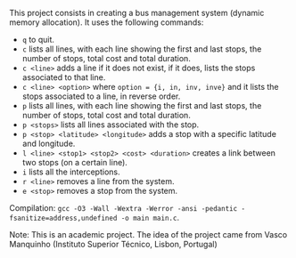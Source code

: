 This project consists in creating a bus management system (dynamic memory allocation). It uses the following commands:
 - `q` to quit.
 - `c` lists all lines, with each line showing the first and last stops, the number of stops,  total cost and total duration.
 - `c <line>` adds a line if it does not exist, if it does, lists the stops associated to that line.
 - `c <line> <option>` where `option = {i, in, inv, inve}` and it lists the stops associated to a line, in reverse order.
 - `p` lists all lines, with each line showing the first and last stops, the number of stops,  total cost and total duration.
 - `p <stops>` lists all lines associated with the stop.
 - `p <stop> <latitude> <longitude>` adds a stop with a specific latitude and longitude.
 - `l <line> <stop1> <stop2> <cost> <duration>` creates a link between two stops (on a certain line).
 - `i` lists all the interceptions.
 - `r <line>` removes a line from the system.
 - `e <stop>` removes a stop from the system.

Compilation: `gcc -O3 -Wall -Wextra -Werror -ansi -pedantic -fsanitize=address,undefined -o main main.c`.

Note: This is an academic project. The idea of the project came from Vasco Manquinho (Instituto Superior Técnico, Lisbon, Portugal)